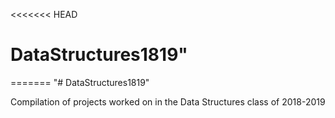 <<<<<<< HEAD
# DataStructures1819" 
=======
"# DataStructures1819" 

Compilation of projects worked on in the Data Structures class of 2018-2019
